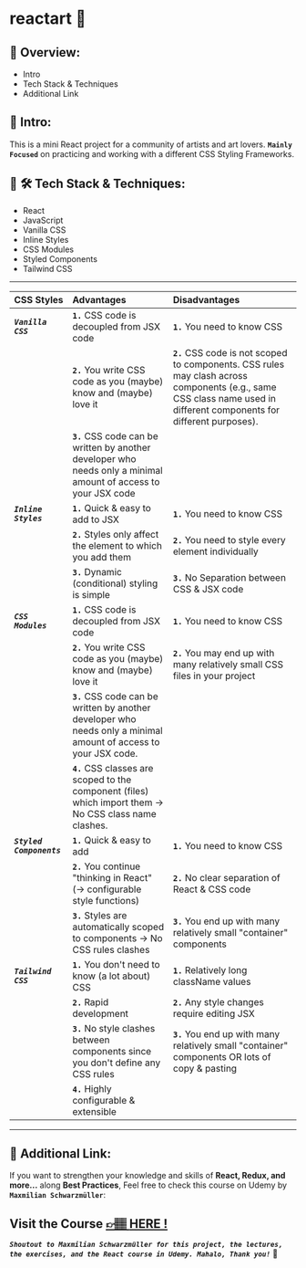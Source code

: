 # reactart 🎨

## 📣 Overview:

- Intro
- Tech Stack & Techniques
- Additional Link

## 🔎 Intro:

This is a mini React project for a community of artists and art lovers. **`Mainly Focused`** on practicing and working with a different CSS Styling Frameworks.

## 🧰 🛠️ Tech Stack & Techniques:

- React
- JavaScript
- Vanilla CSS
- Inline Styles
- CSS Modules
- Styled Components
- Tailwind CSS

---

| CSS Styles                | Advantages                                                                                                        | Disadvantages                                                                                                                                                         |
| :------------------------ | :---------------------------------------------------------------------------------------------------------------- | :-------------------------------------------------------------------------------------------------------------------------------------------------------------------- |
| **_`Vanilla CSS`_**       | **`1.`** CSS code is decoupled from JSX code                                                                      | **`1.`** You need to know CSS                                                                                                                                         |
|                           | **`2.`** You write CSS code as you (maybe) know and (maybe) love it                                               | **`2.`** CSS code is not scoped to components. CSS rules may clash across components (e.g., same CSS class name used in different components for different purposes). |
|                           | **`3.`** CSS code can be written by another developer who needs only a minimal amount of access to your JSX code  |                                                                                                                                                                       |
| **_`Inline Styles`_**     | **`1.`** Quick & easy to add to JSX                                                                               | **`1.`** You need to know CSS                                                                                                                                         |
|                           | **`2.`** Styles only affect the element to which you add them                                                     | **`2.`** You need to style every element individually                                                                                                                 |
|                           | **`3.`** Dynamic (conditional) styling is simple                                                                  | **`3.`** No Separation between CSS & JSX code                                                                                                                         |
| **_`CSS Modules`_**       | **`1.`** CSS code is decoupled from JSX code                                                                      | **`1.`** You need to know CSS                                                                                                                                         |
|                           | **`2.`** You write CSS code as you (maybe) know and (maybe) love it                                               | **`2.`** You may end up with many relatively small CSS files in your project                                                                                          |
|                           | **`3.`** CSS code can be written by another developer who needs only a minimal amount of access to your JSX code. |                                                                                                                                                                       |
|                           | **`4.`** CSS classes are scoped to the component (files) which import them → No CSS class name clashes.           |                                                                                                                                                                       |
| **_`Styled Components`_** | **`1.`** Quick & easy to add                                                                                      | **`1.`** You need to know CSS                                                                                                                                         |
|                           | **`2.`** You continue "thinking in React" (→ configurable style functions)                                        | **`2.`** No clear separation of React & CSS code                                                                                                                      |
|                           | **`3.`** Styles are automatically scoped to components → No CSS rules clashes                                     | **`3.`** You end up with many relatively small "container" components                                                                                                 |
| **_`Tailwind CSS`_**      | **`1.`** You don't need to know (a lot about) CSS                                                                 | **`1.`** Relatively long className values                                                                                                                             |
|                           | **`2.`** Rapid development                                                                                        | **`2.`** Any style changes require editing JSX                                                                                                                        |
|                           | **`3.`** No style clashes between components since you don't define any CSS rules                                 | **`3.`** You end up with many relatively small "container" components OR lots of copy & pasting                                                                       |
|                           | **`4.`** Highly configurable & extensible                                                                         |                                                                                                                                                                       |

---

## 🔗 Additional Link:

If you want to strengthen your knowledge and skills of **React, Redux, and more...** along **Best Practices**, Feel free to check this course on Udemy by **`Maxmilian Schwarzmüller`**:

## Visit the Course [&#128073;&#127997; **HERE !**](https://www.udemy.com/course/react-the-complete-guide-incl-redux/)

**_`Shoutout to Maxmilian Schwarzmüller for this project, the lectures, the exercises, and the React course in Udemy. Mahalo, Thank you!`_** 🌺
